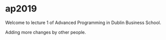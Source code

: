 # ap2019

Welcome to lecture 1 of Advanced Programming in Dublin Business School.

Adding more changes by other people.

